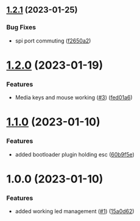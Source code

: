 ## [1.2.1](https://github.com/Dygmalab/NeuronWired/compare/pre_release_1.2.0...pre_release_1.2.1) (2023-01-25)


### Bug Fixes

* spi port commuting ([f2650a2](https://github.com/Dygmalab/NeuronWired/commit/f2650a24d6b338411310b07626e7b74cb877e361))

# [1.2.0](https://github.com/Dygmalab/NeuronWired/compare/pre_release_1.1.0...pre_release_1.2.0) (2023-01-19)


### Features

* Media keys and mouse working ([#3](https://github.com/Dygmalab/NeuronWired/issues/3)) ([fed01a6](https://github.com/Dygmalab/NeuronWired/commit/fed01a6587d5c2a836cfb0f75db66fcbb114af99))

# [1.1.0](https://github.com/Dygmalab/NeuronWired/compare/pre_release_1.0.0...pre_release_1.1.0) (2023-01-10)


### Features

* added bootloader plugin holding esc ([60b9f5e](https://github.com/Dygmalab/NeuronWired/commit/60b9f5e3fa3b31bd2dd8df08855540d01feb2273))

# 1.0.0 (2023-01-10)


### Features

* added working led management ([#1](https://github.com/Dygmalab/NeuronWired/issues/1)) ([15a0d62](https://github.com/Dygmalab/NeuronWired/commit/15a0d622bebc741afaea294bf53bef6d0372902c))
